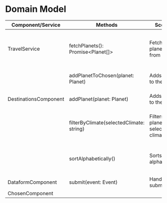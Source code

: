 # Domain Model

| Component/Service        | Methods                                      | Scenario                                           | Outcome                                                 |
|--------------------------|----------------------------------------------|----------------------------------------------------|---------------------------------------------------------|
| TravelService            | fetchPlanets(): Promise<Planet[]>            | Fetches planets data from API                      | Returns a Promise containing array with data of planets |
|                          | addPlanetToChosen(planet: Planet)            | Adds a planet to the cart                          | Planet is displayed in cart                             |
| DestinationsComponent    | addPlanet(planet: Planet)                    | Adds a planet to the cart                          | Planet is displayed in cart                             |
|                          | filterByClimate(selectedClimate: string)     | Filters planets by selected climate                | Displays planets only with the selected climate         |
|                          | sortAlphabetically()                         | Sorts planets alphabetically                       | Displays planets in alphabetical order (by names)       |
| DataformComponent        | submit(event: Event)                         | Handles form submission                            |                                                         |
| ChosenComponent          |                                              |                                                    |                                                         |